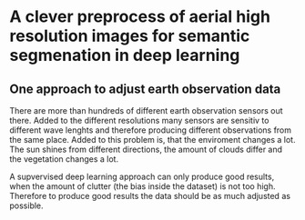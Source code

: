 # A clever preprocess of aerial high resolution images for semantic segmenation in deep learning

## One approach to adjust earth observation data

There are more than hundreds of different earth observation sensors out there. Added to the different resolutions many sensors are sensitiv to different wave lenghts and therefore producing different observations from the same place. Added to this problem is, that the enviroment changes a lot. The sun shines from different directions, the amount of clouds differ and the vegetation changes a lot.

A supvervised deep learning approach can only produce good results, when the amount of clutter (the bias inside the dataset) is not too high. Therefore to produce good results the data should be as much adjusted as possible. 



## 



